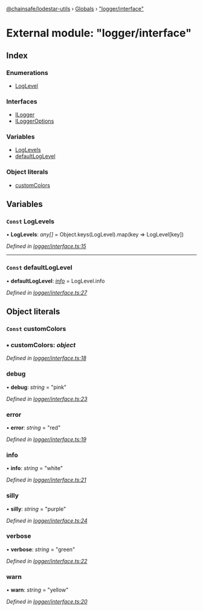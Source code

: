 [@chainsafe/lodestar-utils](../README.md) › [Globals](../globals.md) › ["logger/interface"](_logger_interface_.md)

# External module: "logger/interface"

## Index

### Enumerations

* [LogLevel](../enums/_logger_interface_.loglevel.md)

### Interfaces

* [ILogger](../interfaces/_logger_interface_.ilogger.md)
* [ILoggerOptions](../interfaces/_logger_interface_.iloggeroptions.md)

### Variables

* [LogLevels](_logger_interface_.md#const-loglevels)
* [defaultLogLevel](_logger_interface_.md#const-defaultloglevel)

### Object literals

* [customColors](_logger_interface_.md#const-customcolors)

## Variables

### `Const` LogLevels

• **LogLevels**: *any[]* = Object.keys(LogLevel).map(key => LogLevel[key])

*Defined in [logger/interface.ts:15](https://github.com/ChainSafe/lodestar/blob/2084b4ac7/packages/lodestar-utils/src/logger/interface.ts#L15)*

___

### `Const` defaultLogLevel

• **defaultLogLevel**: *[info](../enums/_logger_interface_.loglevel.md#info)* = LogLevel.info

*Defined in [logger/interface.ts:27](https://github.com/ChainSafe/lodestar/blob/2084b4ac7/packages/lodestar-utils/src/logger/interface.ts#L27)*

## Object literals

### `Const` customColors

### ▪ **customColors**: *object*

*Defined in [logger/interface.ts:18](https://github.com/ChainSafe/lodestar/blob/2084b4ac7/packages/lodestar-utils/src/logger/interface.ts#L18)*

###  debug

• **debug**: *string* = "pink"

*Defined in [logger/interface.ts:23](https://github.com/ChainSafe/lodestar/blob/2084b4ac7/packages/lodestar-utils/src/logger/interface.ts#L23)*

###  error

• **error**: *string* = "red"

*Defined in [logger/interface.ts:19](https://github.com/ChainSafe/lodestar/blob/2084b4ac7/packages/lodestar-utils/src/logger/interface.ts#L19)*

###  info

• **info**: *string* = "white"

*Defined in [logger/interface.ts:21](https://github.com/ChainSafe/lodestar/blob/2084b4ac7/packages/lodestar-utils/src/logger/interface.ts#L21)*

###  silly

• **silly**: *string* = "purple"

*Defined in [logger/interface.ts:24](https://github.com/ChainSafe/lodestar/blob/2084b4ac7/packages/lodestar-utils/src/logger/interface.ts#L24)*

###  verbose

• **verbose**: *string* = "green"

*Defined in [logger/interface.ts:22](https://github.com/ChainSafe/lodestar/blob/2084b4ac7/packages/lodestar-utils/src/logger/interface.ts#L22)*

###  warn

• **warn**: *string* = "yellow"

*Defined in [logger/interface.ts:20](https://github.com/ChainSafe/lodestar/blob/2084b4ac7/packages/lodestar-utils/src/logger/interface.ts#L20)*
